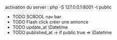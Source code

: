 activation du server : php -S 127.0.0.1:8001 -t public

- TODO SCROOL nav bar
- TODO Flash click créer une annonce
- TODO update_at \Datetime
- TODO published_at -> if public true => \Datetime
